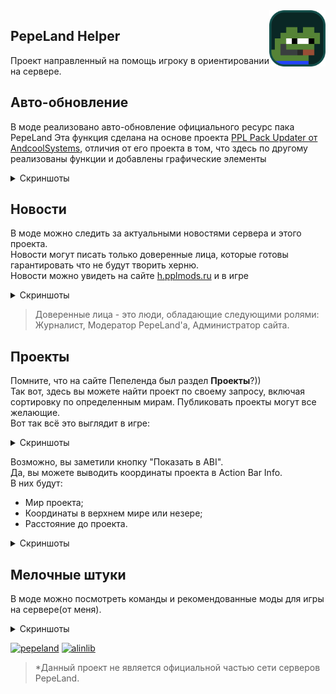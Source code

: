 <img src="/src/main/resources/assets/pplhelper/icon.png" width="90pt" align="right">

## PepeLand Helper
Проект направленный на помощь игроку в ориентировании на сервере.

## Авто-обновление
В моде реализовано авто-обновление официального ресурс пака PepeLand
Эта функция сделана на основе проекта [PPL Pack Updater от AndcoolSystems](/mod/ppl-pack-updater/), отличия от его проекта в том, что здесь по другому реализованы функции и добавлены графические элементы
<details> 
<summary>Скриншоты</summary>

![okno](https://wf.kelcu.ru/other/pplhelper/present/2024-11-17_18.09.45.png?)
![packinstall](https://wf.kelcu.ru/other/pplhelper/present/javaw_0qyKRk6qpp.png?)

### Красивое окошко установки
![install](https://wf.kelcu.ru/other/pplhelper/present/2024-11-17_18.12.57.png?)

</details>

## Новости
В моде можно следить за актуальными новостями сервера и этого проекта.<br>
Новости могут писать только доверенные лица, которые готовы гарантировать что не будут творить херню.<br>
Новости можно увидеть на сайте [h.pplmods.ru](https://h.pplmods.ru/news) и в игре

<details> 
<summary>Скриншоты</summary>

![searchnews](https://wf.kelcu.ru/other/pplhelper/page/2024-12-28_21.00.42.png)
![newspage](https://wf.kelcu.ru/other/pplhelper/present/2024-11-17_18.21.38.png)

</details>

> Доверенные лица - это люди, обладающие следующими ролями: Журналист, Модератор PepeLand'а, Администратор сайта.

## Проекты
Помните, что на сайте Пепеленда был раздел **Проекты**?))<br>
Так вот, здесь вы можете найти проект по своему запросу, включая сортировку по определенным мирам. Публиковать проекты могут все желающие.<br>
Вот так всё это выглядит в игре:

<details> 
<summary>Скриншоты</summary>

### Поиск
![searchprojects](https://wf.kelcu.ru/other/pplhelper/page/2024-12-28_21.00.54.png)

### Страница проекта
![projectpage](https://wf.kelcu.ru/other/pplhelper/present/2024-11-17_18.29.57.png)

</details>

Возможно, вы заметили кнопку "Показать в ABI".<br>
Да, вы можете выводить координаты проекта в Action Bar Info.<br>
В них будут:
- Мир проекта;
- Координаты в верхнем мире или незере;
- Расстояние до проекта.

<details> 
<summary>Скриншоты</summary>

![abi](https://wf.kelcu.ru/other/pplhelper/page/image.png)
![abi](https://wf.kelcu.ru/other/pplhelper/page/image_1.png?)

</details>

## Мелочные штуки
В моде можно посмотреть команды и рекомендованные моды для игры на сервере(от меня).

<details> 
<summary>Скриншоты</summary>

### Команды
![commands](https://wf.kelcu.ru/other/pplhelper/page/2024-12-28_21.14.08.png)

### Моды
![mods](https://wf.kelcu.ru/other/pplhelper/page/2024-12-28_21.14.16.png)

</details>

[![pepeland](https://wf.kelcu.ru/kel-budges/ppl/Made%20for.svg)](https://pepeland.net)
[![alinlib](https://wf.kelcu.ru/kel-budges/alinlib/Requires.svg)](/mod/alinlib)

> *Данный проект не является официальной частью сети серверов PepeLand.